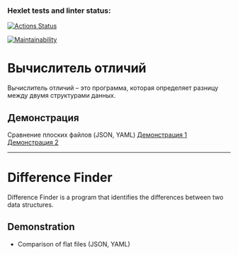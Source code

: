 ### Hexlet tests and linter status:
[![Actions Status](https://github.com/rssolgaleo/python-project-50/actions/workflows/hexlet-check.yml/badge.svg)](https://github.com/rssolgaleo/python-project-50/actions)

[![Maintainability](https://api.codeclimate.com/v1/badges/3de92b6602273504cee1/maintainability)](https://codeclimate.com/github/rssolgaleo/python-project-50/maintainability)

# Вычислитель отличий

Вычислитель отличий – это программа, которая определяет разницу между двумя структурами данных.

## Демонстрация
Сравнение плоских файлов (JSON, YAML)
[Демонстрация 1](https://asciinema.org/a/XW1NuljsLBOzPnhVOYS0fjl1S)
[Демонстрация 2](https://asciinema.org/a/a7DFkgWiG9WnbiXdjPDRtQvHQ)
   
---

# Difference Finder

Difference Finder is a program that identifies the differences between two data structures.

## Demonstration
* Comparison of flat files (JSON, YAML)
<a href="https://asciinema.org/a/XW1NuljsLBOzPnhVOYS0fjl1S" target="_blank"></a>
<a href="https://asciinema.org/a/a7DFkgWiG9WnbiXdjPDRtQvHQ" target="_blank"></a>

